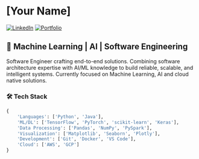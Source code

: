 
# [Your Name]
[![LinkedIn](https://img.shields.io/badge/LinkedIn-Connect-blue)](your-linkedin-url)
[![Portfolio](https://img.shields.io/badge/Portfolio-Visit-green)](your-portfolio-url)

## 🚀 Machine Learning | AI | Software Engineering 

Software Engineer crafting end-to-end solutions. Combining software architecture expertise with AI/ML knowledge to build reliable, scalable, and intelligent systems. Currently focused on Machine Learning, AI and cloud native solutions. 

### 🛠️ Tech Stack
```python
{
    'Languages': ['Python', 'Java'],
    'ML/DL': ['TensorFlow', 'PyTorch', 'scikit-learn', 'Keras'],
    'Data Processing': ['Pandas', 'NumPy', 'PySpark'],
    'Visualization': ['Matplotlib', 'Seaborn', 'Plotly'],
    'Development': ['Git', 'Docker', 'VS Code'],
    'Cloud': ['AWS', 'GCP']  
}
